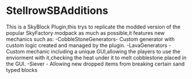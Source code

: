 # StellrowSBAdditions

This is a SkyBlock Plugin,this trys to replicate the modded version of the popular SkyFactory modpack as much as possible,it features new mechanics
such as:
-CobbleStoneGenerators- Custom generator with custom logic created and managed by the plugin.
-LavaGenerators - Custom mechanic including a unique GUI,allowing the players to use the enviorment with it,checking the heat under it to melt cobblestone placed in the GUI.
-Siever - Allowing new dropped items from breaking certain sand typed blocks

